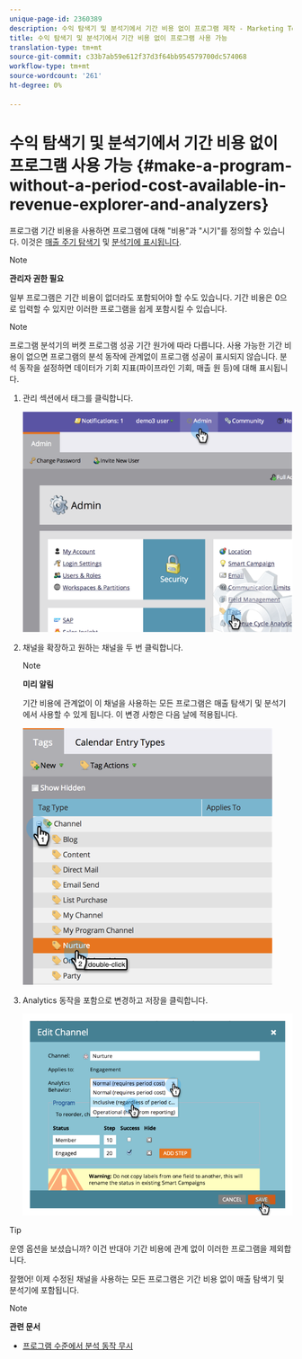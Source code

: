 ```yaml
---
unique-page-id: 2360389
description: 수익 탐색기 및 분석기에서 기간 비용 없이 프로그램 제작 - Marketing To Docs - 제품 설명서
title: 수익 탐색기 및 분석기에서 기간 비용 없이 프로그램 사용 가능
translation-type: tm+mt
source-git-commit: c33b7ab59e612f37d3f64bb954579700dc574068
workflow-type: tm+mt
source-wordcount: '261'
ht-degree: 0%

---
```



# 수익 탐색기 및 분석기에서 기간 비용 없이 프로그램 사용 가능 {#make-a-program-without-a-period-cost-available-in-revenue-explorer-and-analyzers}

프로그램 기간 비용을 사용하면 프로그램에 대해 &quot;비용&quot;과 &quot;시기&quot;를 정의할 수 있습니다. 이것은 [매출 주기 탐색기](http://docs.marketo.com/display/docs/revenue+cycle+analytics) 및 [분석기에 표시됩니다](../../../../product-docs/reporting/revenue-cycle-analytics/opportunity-influence-analyzer/tell-the-marketing-story-with-an-opportunity-influence-analyzer.md).

>[!NOTE]
>
>**관리자 권한 필요**

일부 프로그램은 기간 비용이 없더라도 포함되어야 할 수도 있습니다. 기간 비용은 0으로 입력할 수 있지만 이러한 프로그램을 쉽게 포함시킬 수 있습니다.

>[!NOTE]
>
>프로그램 분석기의 버켓 프로그램 성공 기간 원가에 따라 다릅니다. 사용 가능한 기간 비용이 없으면 프로그램의 분석 동작에 관계없이 프로그램 성공이 표시되지 않습니다. 분석 동작을 설정하면 데이터가 기회 지표(파이프라인 기회, 매출 원 등)에 대해 표시됩니다.

1. 관리 섹션에서 태그를 클릭합니다.

   ![](assets/image2014-9-17-12-3a35-3a32.png)

1. 채널을 확장하고 원하는 채널을 두 번 클릭합니다.

   >[!NOTE]
   >
   >**미리 알림**
   >
   >기간 비용에 관계없이 이 채널을 사용하는 모든 프로그램은 매출 탐색기 및 분석기에서 사용할 수 있게 됩니다. 이 변경 사항은 다음 날에 적용됩니다.

   ![](assets/image2014-9-17-12-3a36-3a7.png)

1. Analytics 동작을 포함으로 변경하고 저장을 클릭합니다.

   ![](assets/image2014-9-17-12-3a36-3a13.png)

>[!TIP]
>
>운영 옵션을 보셨습니까? 이건 반대야 기간 비용에 관계 없이 이러한 프로그램을 제외합니다.

잘했어! 이제 수정된 채널을 사용하는 모든 프로그램은 기간 비용 없이 매출 탐색기 및 분석기에 포함됩니다.

>[!NOTE]
>
>**관련 문서**
>
>* [프로그램 수준에서 분석 동작 무시](override-analytics-behavior-at-the-program-level.md)

>



